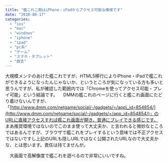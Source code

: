 ```yaml
---
title: "艦これ二期はiPhone・iPadからアクセス可能な模様です"
date: "2018-08-17"
categories: 
  - "ios"
  - "mac"
  - "windows"
  - "iphone"
  - "ipad"
  - "pc系"
  - "ゲーム"
  - "スマホ・タブレット"
  - "戯言"
---
```


大規模メンテのあけた艦これですが、HTML5移行によりiPhone・iPadで艦これができるようになったんじゃないか、というところが気になっている方も多いと思うんですが、私が確認した範囲内では「Chromeを使ってアクセス可能・プレイ可能」という結論です。 　DMMの艦これのページに行くと艦これ画面にたどり着けないんですが、「[http://www.dmm.com/netgame/social/-/gadgets/=/app\_id=854854/](http://www.dmm.com/netgame/social/-/gadgets/=/app_id=854854/)」のURLに直接アクセスすれば艦これ画面が開き、普通にプレイできる感じです。 　まあ推奨環境ではないのでこのまま使って大丈夫か、と言われると微妙なところではあるんですが、ブラウザで艦これをプレイするという意味では不正アクセスではないですし上記のURLも隠しURLではなく公開されたURLなので大丈夫かな、とは思います。責任は持てませんが。

　大画面で高解像度で艦これを遊べるので非常にいいですね。
